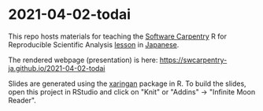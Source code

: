 # 2021-04-02-todai

This repo hosts materials for teaching the [Software Carpentry](https://software-carpentry.org/) R for Reproducible Scientific Analysis [lesson](http://swcarpentry.github.io/r-novice-gapminder/) in [Japanese](https://swcarpentry-ja.github.io/r-novice-gapminder/ja/).

The rendered webpage (presentation) is here: https://swcarpentry-ja.github.io/2021-04-02-todai

Slides are generated using the [xaringan](https://github.com/yihui/xaringan) package in R. To build the slides, open this project in RStudio and click on "Knit" or "Addins" -> "Infinite Moon Reader".
